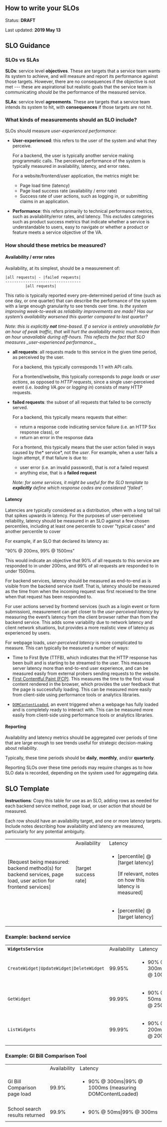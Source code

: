 ## How to write your SLOs

Status: **DRAFT**

Last updated: **2019 May 13**

## SLO Guidance

### SLOs vs SLAs

**SLOs**: service level **objectives**. These are targets that a service team wants its system to achieve, and will measure and report its performance against those targets. However, there are no consequences if the objective is not met --- these are aspirational but realistic goals that the service team is communicating _should be_ the performance of the measured service.

**SLAs**: service level **agreements**. These are targets that a service team intends its system to hit, with **consequences** if those targets are not hit.

### What kinds of measurements should an SLO include?

SLOs should measure _user-experienced performance_:

- **User-experienced**: this refers to the user of the system and what they perceive.

  For a backend, the user is typically another service making programmatic calls. The perceived performance of the system is typically measured in availability, latency, and error rates.

  For a website/frontend/user application, the metrics might be:

  - Page load time (latency)
  - Page load success rate (availability / error rate)
  - Success rate of user actions, such as logging in, or submitting claims in an application.

- **Performance**: this refers primarily to technical performance metrics, such as availability/error rates, and latency. This _excludes_ categories such as product success metrics that indicate whether a service is understandable to users, easy to navigate or whether a product or feature meets a service objective of the VA.

### How should these metrics be measured?

#### Availability / error rates

Availability, at its simplest, should be a measurement of:

```
|all requests| - |failed requests|
----------------------------------
         |all requests|
```

This ratio is typically reported every pre-determined period of time (such as one day, or one quarter) that can describe the performance of the system with a large enough granularity to see trends over time. _Is the system improving week-to-week as reliability improvements are made? Has our system’s availability worsened this quarter compared to last quarter?_

_Note: this is explicitly **not** time-based. If a service is entirely unavailable for an hour of peak traffic, that will hurt the availability metric much more than an hour unavailable during off-hours. This reflects the fact that SLO measures \_user-experienced performance_.\_

- **all requests**: all requests made to this service in the given time period, as perceived by the user.

  For a backend, this typically corresponds 1:1 with API calls.

  For a frontend/website, this typically corresponds to _page loads_ or _user actions_, as opposed to _HTTP requests_, since a single user-perceived event (i.e. _loading VA.gov_ or _logging in_) consists of many HTTP requests.

- **failed requests**: the subset of all requests that failed to be correctly served.

  For a backend, this typically means requests that either:

  - return a response code indicating service failure (i.e. an HTTP 5xx response class), or
  - return an error in the response data

  For a frontend, this typically means that the user action failed in ways caused by the* service*, not the _user_. For example, when a user fails a login attempt, if that failure is due to:

  - user error (i.e. an invalid password), that is _not_ a failed request
  - anything else, that is a **failed request**

  _Note: for some services, it might be useful for the SLO template to **explicitly** define which response codes are considered "failed"._

#### Latency

Latencies are typically considered as a distribution, often with a long tail tail that spikes upwards in latency. For the purposes of user-perceived reliability, latency should be measured in an SLO against a few chosen percentiles, including at least one percentile to cover "typical cases" and another percentile to cover

For example, if an SLO that declared its latency as:

"90% @ 200ms, 99% @ 1500ms"

This would indicate an objective that 90% of all requests to this service are responded to in under 200ms, and 99% of all requests are responded to in under 1500ms.

For backend services, latency should be measured as end-to-end as is visible from the backend service itself. That is, latency should be measured as the time from when the incoming request was first received to the time when that request has been responded to.

For user actions served by frontend services (such as a login event or form submission), measurement can get closer to the _user-perceived latency_ by measuring the event’s latency from the client browser rather than from the backend service. This adds some variability due to network latency and client network situations, but provides a more realistic view of latency as experienced by users.

For webpage loads, _user-perceived latency_ is more complicated to measure. This can typically be measured a number of ways:

- Time to First Byte (TTFB), which indicates that the HTTP response has been built and is starting to be streamed to the user. This measures server latency more than end-to-end user experience, and can be measured easily from external probers sending requests to the website.
- [First Contentful Paint (FCP)](https://developers.google.com/web/tools/lighthouse/audits/first-contentful-paint). This measures the time to the first visual content rendered in the browser, which provides the user feedback that the page is successfully loading. This can be measured more easily from client-side using performance tools or analytics libraries.

* [`DOMContentLoaded`](https://developer.mozilla.org/en-US/docs/Web/API/Document/DOMContentLoaded_event), an event triggered when a webpage has fully loaded and is completely ready to interact with. This can be measured more easily from client-side using performance tools or analytics libraries.

#### Reporting

Availability and latency metrics should be aggregated over periods of time that are large enough to see trends useful for strategic decision-making about reliability.

Typically, these time periods should be **daily**, **monthly**, and/or **quarterly**.

Reporting SLOs over these time periods may require changes as to how SLO data is recorded, depending on the system used for aggregating data.

## SLO Template

**Instructions**: Copy this table for use as an SLO, adding rows as needed for each backend service method, page load, or user action that should be measured.

Each row should have an availability target, and one or more latency targets. Include notes describing how availability and latency are measured, particularly for any potential ambiguity.

<table>
  <tr>
   <td>
   </td>
   <td>Availability 
   </td>
   <td>Latency 
   </td>
  </tr>
  <tr>
   <td>[Request being measured: backend method(s) for backend services, page load, user action for frontend services]
   </td>
   <td>[target success rate]
   </td>
   <td>
<ul>

<li>[percentile] @ [target latency]

[If relevant, notes on how this latency is measured]

</li>
</ul>
   </td>
  </tr>
  <tr>
   <td>
   </td>
   <td>
   </td>
   <td>
<ul>

<li>[percentile] @ [target latency]
</li>
</ul>
   </td>
  </tr>
</table>

### Example: backend service

<table>
  <tr>
   <td><strong><code>WidgetsService</code></strong>
   </td>
   <td>Availability 
   </td>
   <td>Latency 
   </td>
  </tr>
  <tr>
   <td>
      <code>CreateWidget|UpdateWidget|DeleteWidget</code>
   </td>
   <td>99.95%</td>
   <td>
<ul>

<li>90% @ 300ms|99% @ 1000ms</li>
</ul>
   </td>
  </tr>
  <tr>
   <td><code>GetWidget</code>
   </td>
   <td>99.99%
   </td>
   <td>
<ul>

<li>90% @ 50ms|99% @ 250ms</li>
</ul>
   </td>
  </tr>
  <tr>
   <td><code>ListWidgets</code>
   </td>
   <td>99.99%
   </td>
   <td>
<ul>

<li>90% @ 200ms|99% @ 2000ms</li>
</ul>
   </td>
  </tr>
</table>

### Example: GI Bill Comparison Tool

<table>
  <tr>
   <td>
   </td>
   <td>Availability 
   </td>
   <td>Latency 
   </td>
  </tr>
  <tr>
   <td>GI Bill Comparison page load
   </td>
   <td>99.9%
   </td>
   <td>
<ul>

<li>90% @ 300ms|99% @ 1000ms (measuring DOMContentLoaded)</li>
</ul>
   </td>
  </tr>
  <tr>
   <td>School search results returned
   </td>
   <td>99.9%
   </td>
   <td>
<ul>

<li>90% @ 50ms|99% @ 300ms</li>
</ul>
   </td>
  </tr>
</table>
